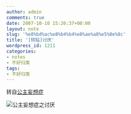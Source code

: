 ```yaml
---
author: admin
comments: true
date: 2007-10-10 15:26:37+00:00
layout: note
slug: '%e8%bd%ac%e8%b4%b4%e8%ae%a8%e5%8e%8c'
title: '[转贴]讨厌'
wordpress_id: 1211
categories:
- notes
- 不好归类
tags:
- 不好归类
---
```


转自[公主妄想症](http://xlxlx.blogbus.com/logs/10211551.html)

![公主妄想症之讨厌](http://photo1.bababian.com/upload3/20071009/8DB550AA376B08675314797F50D0EC45.jpg)
